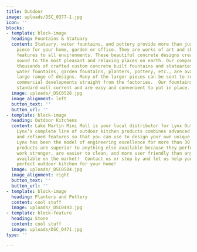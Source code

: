 ```yaml
---
title: Outdoor
image: uploads/DSC_0377-1.jpg
icon: ''
blocks:
- template: block-image
  heading: Fountains & Statuary
  content: Statuary, water fountains, and pottery provide more than just a decorative
    piece for your home, garden or office. They are works of art and show psychological
    features to all environments. These beautiful concrete designs create and add
    sound to the most pleasant and relaxing places on earth. Our company has literally
    thousands of crafted custom concrete built fountains and statuaries.  Statuary,
    water fountains, garden fountains, planters, pottery, etc., are available in a
    large range of designs. Many of the larger pieces can be sent to residential or
    commercial developments straight from the factories.  Our fountains run off of
    standard wall current and are easy and convenient to put in place.
  image: uploads/_DSC0528.jpg
  image_alignment: left
  button_text: ''
  button_url: ''
- template: block-image
  heading: Outdoor Kitchens
  content: Lake Martin Mini Mall is your local distributor for Lynx Outdoor Kitchens.
    Lynx’s complete line of outdoor kitchen products combines advanced technologies
    and refined features so that you can use to design your own unique outdoor kitchen!
    Lynx has been the model of engineering excellence for more than 30 years. These
    products are superior to anything else available because they perform better,
    work stronger, are easier to clean, and more user friendly than anything else
    available on the market!  Contact us or stop by and let us help you design the
    perfect outdoor kitchen for your home!
  image: uploads/_DSC0504.jpg
  image_alignment: right
  button_text: ''
  button_url: ''
- template: block-image
  heading: Planters and Pottery
  content: cool stuff
  image: uploads/_DSC0493.jpg
- template: block-feature
  heading: Stone
  content: cool stuff
  image: uploads/DSC_0471.jpg
type: ''

---
```

